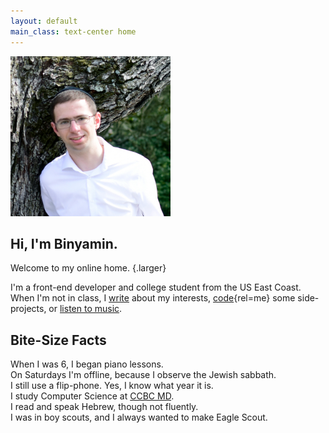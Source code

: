 ```yaml
---
layout: default
main_class: text-center home
---
```


<section class="page-center">
<picture>
    <source srcset="assets/img/profile.webp">
    <img src="assets/img/profile.jpeg" alt="" width="256"/>
</picture>

# Hi, I'm Binyamin.

Welcome to my online home. {.larger}

I'm a front-end developer and college student from the US East Coast. When I'm not in class, I [write](/blog) about my interests, [code](https://github.com/b3u){rel=me} some side-projects, or [listen to music](https://visualify.io/share/MB4iQ9yTQtgjtYpGC "See my Spotify Stats").

</section>

## Bite-Size Facts

When I was 6, I began piano lessons.\
On Saturdays I'm offline, because I observe the Jewish sabbath.\
I still use a flip-phone. Yes, I know what year it is.\
I study Computer Science at [CCBC MD](https://ccbcmd.edu).\
I read and speak Hebrew, though not fluently.\
I was in boy scouts, and I always wanted to make Eagle Scout.